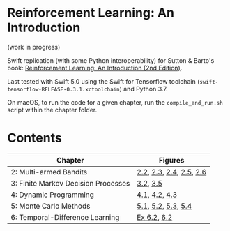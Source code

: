 # Reinforcement Learning: An Introduction

(work in progress)

Swift replication (with some Python interoperability) for Sutton & Barto's book: [Reinforcement Learning: An Introduction (2nd Edition)](http://incompleteideas.net/book/the-book-2nd.html).

Last tested with Swift 5.0 using the Swift for Tensorflow toolchain (`swift-tensorflow-RELEASE-0.3.1.xctoolchain`) and Python 3.7.

On macOS, to run the code for a given chapter, run the `compile_and_run.sh` script within the chapter folder.

# Contents

| Chapter | Figures |
| ------- | ------- |
| 2: Multi-armed Bandits | [2.2](Chapter_2/Fig_2.2.png), [2.3](Chapter_2/Fig_2.3.png), [2.4](Chapter_2/Fig_2.4.png), [2.5](Chapter_2/Fig_2.5.png), [2.6](Chapter_2/Fig_2.6.png) |
| 3: Finite Markov Decision Processes | [3.2](Chapter_3/Fig_3.2.png), [3.5](Chapter_3/Fig_3.5.png) |
| 4: Dynamic Programming | [4.1](Chapter_4/Fig_4.1.png), [4.2](Chapter_4/Fig_4.2.png), [4.3](Chapter_4/Fig_4.3.png) |
| 5: Monte Carlo Methods | [5.1](Chapter_5/Fig_5.1.png), [5.2](Chapter_5/Fig_5.2.png), [5.3](Chapter_5/Fig_5.3.png), [5.4](Chapter_5/Fig_5.4.png) |
| 6: Temporal-Difference Learning | [Ex 6.2](Chapter_6/Example_6.2.png), [6.2](Chapter_6/Fig_6.2.png) |

